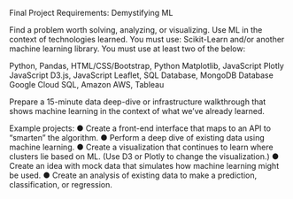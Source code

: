 Final Project Requirements: Demystifying ML

Find a problem worth solving, analyzing, or visualizing.
Use ML in the context of technologies learned.
You must use: Scikit-Learn and/or another machine learning library. You must use at least two of the below:

Python, Pandas, HTML/CSS/Bootstrap, Python Matplotlib, JavaScript Plotly
JavaScript D3.js, JavaScript Leaflet, SQL Database, MongoDB Database
Google Cloud SQL, Amazon AWS, Tableau

Prepare a 15-minute data deep-dive or infrastructure walkthrough that shows machine learning in the context of what we’ve already learned.

Example projects:
● Create a front-end interface that maps to an API to “smarten” the algorithm.
● Perform a deep dive of existing data using machine learning.
● Create a visualization that continues to learn where clusters lie based on ML.
(Use D3 or Plotly to change the visualization.)
● Create an idea with mock data that simulates how machine learning might be used.
● Create an analysis of existing data to make a prediction, classification, or regression.
